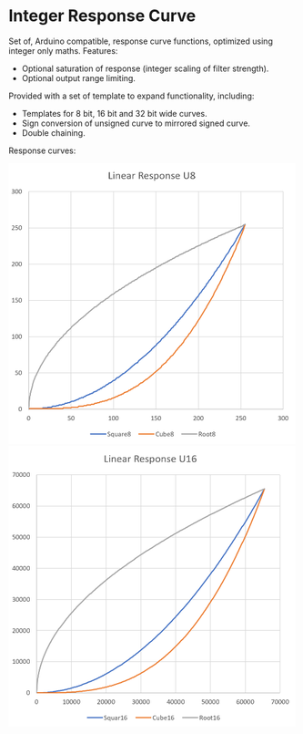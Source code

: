 # Integer Response Curve
Set of, Arduino compatible, response curve functions, optimized using integer only maths.
Features:

- Optional saturation of response (integer scaling of filter strength).
- Optional output range limiting.


Provided with a set of template to expand functionality, including:

- Templates for 8 bit, 16 bit and 32 bit wide curves.
- Sign conversion of unsigned curve to mirrored signed curve.
- Double chaining.

Response curves:

![](https://raw.githubusercontent.com/GitMoDu/IntegerResponseCurve/master/Media/8Bit.png)
![](https://raw.githubusercontent.com/GitMoDu/IntegerResponseCurve/master/Media/16Bit.png)
